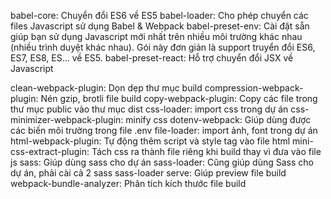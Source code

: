 babel-core: Chuyển đổi ES6 về ES5
babel-loader: Cho phép chuyển các files Javascript sử dụng Babel & Webpack
babel-preset-env: Cài đặt sẵn giúp bạn sử dụng Javascript mới nhất trên nhiều môi trường khác nhau (nhiều trình duyệt khác nhau). Gói này đơn giản là support truyển đổi ES6, ES7, ES8, ES... về ES5.
babel-preset-react: Hỗ trợ chuyển đổi JSX về Javascript

clean-webpack-plugin: Dọn dẹp thư mục build
compression-webpack-plugin: Nén gzip, brotli file build
copy-webpack-plugin: Copy các file trong thư mục public vào thư mục dist
css-loader: import css trong dự án
css-minimizer-webpack-plugin: minify css
dotenv-webpack: Giúp dùng được các biến môi trường trong file .env
file-loader: import ảnh, font trong dự án
html-webpack-plugin: Tự động thêm script và style tag vào file html
mini-css-extract-plugin: Tách css ra thành file riêng khi build thay vì đưa vào file js
sass: Giúp dùng sass cho dự án
sass-loader: Cũng giúp dùng Sass cho dự án, phải cài cả 2 sass sass-loader
serve: Giúp preview file build
webpack-bundle-analyzer: Phân tích kích thước file build
